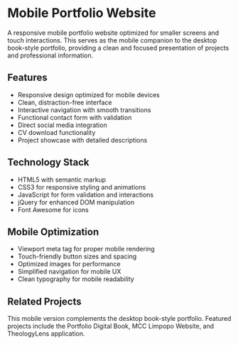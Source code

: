 # Mobile Portfolio Website

A responsive mobile portfolio website optimized for smaller screens and touch interactions. This serves as the mobile companion to the desktop book-style portfolio, providing a clean and focused presentation of projects and professional information.

## Features

- Responsive design optimized for mobile devices
- Clean, distraction-free interface
- Interactive navigation with smooth transitions
- Functional contact form with validation
- Direct social media integration
- CV download functionality
- Project showcase with detailed descriptions

## Technology Stack

- HTML5 with semantic markup
- CSS3 for responsive styling and animations
- JavaScript for form validation and interactions
- jQuery for enhanced DOM manipulation
- Font Awesome for icons

## Mobile Optimization

- Viewport meta tag for proper mobile rendering
- Touch-friendly button sizes and spacing
- Optimized images for performance
- Simplified navigation for mobile UX
- Clean typography for mobile readability

## Related Projects

This mobile version complements the desktop book-style portfolio. Featured projects include the Portfolio Digital Book, MCC Limpopo Website, and TheologyLens application.